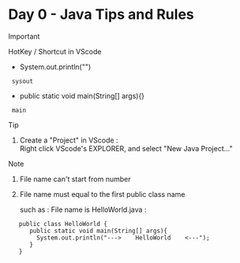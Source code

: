 # Day 0 - Java Tips and Rules

> [!IMPORTANT]  
> HotKey / Shortcut in VScode  
>  
> - System.out.println("")  
>```  
>  sysout
>```  
>  
> - public static void main(String[] args){}  
>```  
>  main
>```  
>  
  
> [!TIP]  
>  
>  1. Create a "Project" in VScode :  
>     Right click VScode's EXPLORER, and select "New Java Project..."  
>  
  
  
> [!Note]
>  
> 1. File name can't start from number  
>  
> 2. File name must equal to the first public class name  
>  
>    such as : File name is HelloWorld.java :  
>```  
>    public class HelloWorld {  
>       public static void main(String[] args){  
>         System.out.println("--->    HelloWorld    <---");  
>       }  
>    }  
>```  
>  
  


